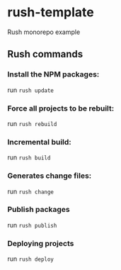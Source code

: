 # rush-template
Rush monorepo example

## Rush commands

### Install the NPM packages:
run `rush update`

### Force all projects to be rebuilt:
run `rush rebuild`

### Incremental build:
run `rush build`

### Generates change files:
run `rush change`

### Publish packages
run `rush publish`

### Deploying projects
run `rush deploy`
